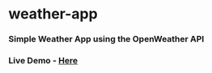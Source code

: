 # weather-app

### Simple Weather App using the OpenWeather API

### Live Demo  - [Here](https://johncorrigan1.github.io/weather-app/)